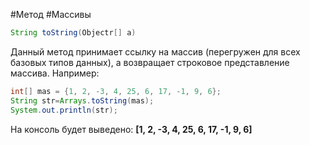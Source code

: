 #Метод #Массивы

```Java
String toString(Objectr[] a)
```
Данный метод принимает ссылку на массив (перегружен для всех базовых типов данных), а возвращает строковое представление массива.
Например:
```Java
int[] mas = {1, 2, -3, 4, 25, 6, 17, -1, 9, 6};
String str=Arrays.toString(mas);
System.out.println(str);
```
На консоль будет выведено:
**[1, 2, -3, 4, 25, 6, 17, -1, 9, 6]**


